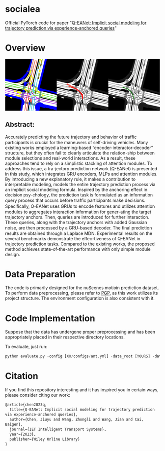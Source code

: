 # socialea
Official PyTorch code for paper "[Q-EANet: Implicit social modeling for trajectory prediction via experience-anchored queries](http://doi.org/10.1049/itr2.12477 )"

# Overview
![image](images/Joint_left_turn.gif)
## Abstract: 
Accurately predicting the future trajectory and behavior of trafﬁc participants is crucial for the maneuvers of self-driving vehicles. Many existing works employed a learning-based “encoder-interactor-decoder” structure, but they often fail to clearly articulate the relation-ship between module selections and real-world interactions. As a result, these approaches tend to rely on a simplistic stacking of attention modules. To address this issue, a tra-jectory prediction network (Q-EANet) is presented in this study, which integrates GRU encoders, MLPs and attention modules. By introducing a new explanatory rule, it makes a contribution to interpretable modeling, models the entire trajectory prediction process via an implicit social modeling formula. Inspired by the anchoring effect in decision psy-chology, the prediction task is formulated as an information query process that occurs before trafﬁc participants make decisions. Speciﬁcally, Q-EANet uses GRUs to encode features and utilizes attention modules to aggregates interaction information for gener-ating the target trajectory anchors. Then, queries are introduced for further interaction. These queries, along with the trajectory anchors with added Gaussian noise, are then processed by a GRU-based decoder. The ﬁnal prediction results are obtained through a Laplace MDN. Experimental results on the several benchmarks demonstrate the effec-tiveness of Q-EANet in trajectory prediction tasks. Compared to the existing works, the proposed method achieves state-of-the-art performance with only simple module design.

# Data Preparation
The code is primarily designed for the nuScenes motioin prediction dataset.
To perform data preprocessing, please refer to [PGP](https://github.com/nachiket92/PGP), as this work utilizes its project structure.
The environment configuration is also consistent with it.

# Code Implementation
 Suppose that the data has undergone proper preprocessing and has been appropriately placed in their respective directory locations.

 To evaluate, just run:
 
 ```python
 python evaluate.py -config [XX/configs/ant.yml] -data_root [YOURS] -data_dir [YOURS] -output_dir [YOURS] -checkpoint [XX/outputs/checkpoints/best.tar]
 ```

# Citation
If you find this repository interesting and it has inspired you in certain ways, please consider citing our work:
```
@article{chen2023q,
  title={Q-EANet: Implicit social modeling for trajectory prediction via experience-anchored queries},
  author={Chen, Jiuyu and Wang, Zhongli and Wang, Jian and Cai, Baigen},
  journal={IET Intelligent Transport Systems},
  year={2023},
  publisher={Wiley Online Library}
}
```
